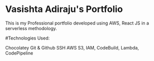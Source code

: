# Vasishta Adiraju's Portfolio

This is my Professional portfolio developed using AWS, React JS in a serverless methodology.

#Technologies Used:

Chocolatey
Git & Github
SSH
AWS S3, IAM, CodeBuild, Lambda, CodePipeline
